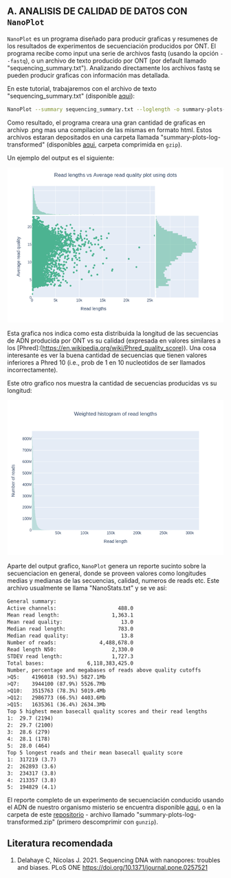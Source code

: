 ## A. ANALISIS DE CALIDAD DE DATOS CON `NanoPlot`
`NanoPlot` es un programa diseñado para producir graficas y resumenes de los resultados de experimentos de secuenciación producidos por ONT. El programa recibe como input una serie de archivos fastq (usando la opción `--fastq`), o un archivo de texto producido por ONT (por default llamado "sequencing_summary.txt"). Analizando directamente los archivos fastq se pueden producir graficas con información mas detallada.

En este tutorial, trabajaremos con el archivo de texto "sequencing_summary.txt" (disponible [aqui](https://drive.google.com/file/d/1dy6Sf3TZVkq7S0GOjyy8UlWolUeFEsxv/view?usp=share_link)): 

```bash
NanoPlot --summary sequencing_summary.txt --loglength -o summary-plots-log-transformed
```

Como resultado, el programa creara una gran cantidad de graficas en archivp .png mas una compilacion de las mismas en formato html. Estos archivos estaran depositados en una carpeta llamada "summary-plots-log-transformed" (disponibles [aqui](https://github.com/siriusb-nox/Taller-Oxford-Nanopore-Dec-2022/tree/main/NanoPlot/), carpeta comprimida en `gzip`).

Un ejemplo del output es el siguiente:

<p align="center">
 <img src="https://github.com/siriusb-nox/Taller-Oxford-Nanopore-Dec-2022/blob/main/IMG/LengthvsQualityScatterPlot_dot.png" alt="Longitud vs Calidad de la secuencia"/>
</p>

Esta grafica nos indica como esta distribuida la longitud de las secuencias de ADN producida por ONT vs su calidad (expresada en valores similares a los [Phred]:(https://en.wikipedia.org/wiki/Phred_quality_score)). Una cosa interesante es ver la buena cantidad de secuencias que tienen valores inferiores a Phred 10 (i.e., prob de 1 en 10 nucleotidos de ser llamados incorrectamente). 

Este otro grafico nos muestra la cantidad de secuencias producidas vs su longitud:

<p align="center">
 <img src="https://github.com/siriusb-nox/Taller-Oxford-Nanopore-Dec-2022/blob/main/IMG/WeightedHistogramReadlength.png" alt="Longitud vs cantidad de secuencias"/>
</p>

Aparte del output grafico, `NanoPlot` genera un reporte sucinto sobre la secuenciacion en general, donde se proveen valores como longitudes medias y medianas de las secuencias, calidad, numeros de reads etc. Este archivo usualmente se llama "NanoStats.txt" y se ve así:

```
General summary:         
Active channels:                    488.0
Mean read length:                 1,363.1
Mean read quality:                   13.0
Median read length:                 783.0
Median read quality:                 13.8
Number of reads:              4,488,678.0
Read length N50:                  2,330.0
STDEV read length:                1,727.3
Total bases:              6,118,383,425.0
Number, percentage and megabases of reads above quality cutoffs
>Q5:	4196018 (93.5%) 5827.1Mb
>Q7:	3944100 (87.9%) 5526.7Mb
>Q10:	3515763 (78.3%) 5019.4Mb
>Q12:	2986773 (66.5%) 4403.6Mb
>Q15:	1635361 (36.4%) 2634.3Mb
Top 5 highest mean basecall quality scores and their read lengths
1:	29.7 (2194)
2:	29.7 (2100)
3:	28.6 (279)
4:	28.1 (178)
5:	28.0 (464)
Top 5 longest reads and their mean basecall quality score
1:	317219 (3.7)
2:	262893 (3.6)
3:	234317 (3.8)
4:	213357 (3.8)
5:	194829 (4.1)

```

El reporte completo de un experimento de secuenciación conducido usando el ADN de nuestro organismo misterio se encuentra disponible [aqui](https://drive.google.com/file/d/1jPEOJwQUAObTKwK9kZybFwkhUSoayszy/view?usp=share_link), o en la carpeta de este [repositorio](https://github.com/siriusb-nox/Taller-Oxford-Nanopore-Dec-2022/tree/main/NanoPlot) - archivo llamado "summary-plots-log-transformed.zip" (primero descomprimir con `gunzip`). 

## Literatura recomendada
1. Delahaye C, Nicolas J. 2021. Sequencing DNA with nanopores: troubles and biases. PLoS ONE https://doi.org/10.1371/journal.pone.0257521
